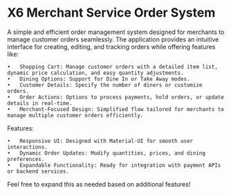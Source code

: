 # X6 Merchant Service Order System

A simple and efficient order management system designed for merchants to manage customer orders seamlessly. The application provides an intuitive interface for creating, editing, and tracking orders while offering features like:

	•	Shopping Cart: Manage customer orders with a detailed item list, dynamic price calculation, and easy quantity adjustments.
	•	Dining Options: Support for Dine In or Take Away modes.
	•	Customer Details: Specify the number of diners or customize orders.
	•	Order Actions: Options to process payments, hold orders, or update details in real-time.
	•	Merchant-Focused Design: Simplified flow tailored for merchants to manage multiple customer orders efficiently.

Features:

	•	Responsive UI: Designed with Material-UI for smooth user interactions.
	•	Dynamic Order Updates: Modify quantities, prices, and dining preferences.
	•	Expandable Functionality: Ready for integration with payment APIs or backend services.

Feel free to expand this as needed based on additional features!
